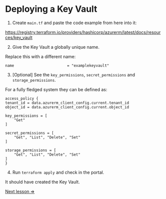 # Deploying a Key Vault

1. Create `main.tf` and paste the code example from here into it:

https://registry.terraform.io/providers/hashicorp/azurerm/latest/docs/resources/key_vault

2. Give the Key Vault a globally unique name.

Replace this with a different name:

```hcl
name                        = "examplekeyvault"
```

3. [Optional] See the `key_permissions`, `secret_permissions` and `storage_permissions`. 

For a fully fledged system they can be defined as:

```hcl
access_policy {
tenant_id = data.azurerm_client_config.current.tenant_id
object_id = data.azurerm_client_config.current.object_id

key_permissions = [
    "Get"
]

secret_permissions = [
    "Get", "List", "Delete", "Set"
]

storage_permissions = [
    "Get", "List", "Delete", "Set"
]
}
```

4. Run `terraform apply` and check in the portal. 

It should have created the Key Vault. 


[Next lesson =>](./01._Deploying_Key_Vault.md)
